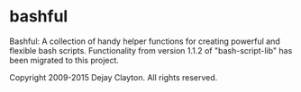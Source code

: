 # bashful
Bashful: A collection of handy helper functions for creating powerful and
flexible bash scripts.  Functionality from version 1.1.2 of "bash-script-lib"
has been migrated to this project.

Copyright 2009-2015 Dejay Clayton.  All rights reserved.
